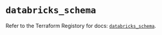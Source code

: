 # `databricks_schema`

Refer to the Terraform Registory for docs: [`databricks_schema`](https://registry.terraform.io/providers/databricks/databricks/1.27.0/docs/resources/schema).
